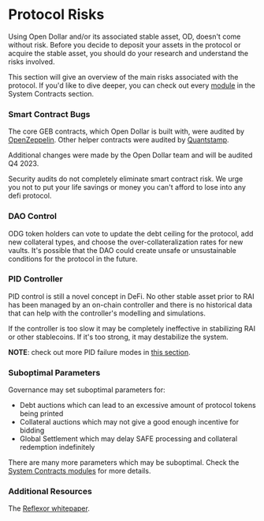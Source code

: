 # Protocol Risks

Using Open Dollar and/or its associated stable asset, OD, doesn't come without risk. Before you decide to deposit your assets in the protocol or acquire the stable asset, you should do your research and understand the risks involved.

This section will give an overview of the main risks associated with the protocol. If you'd like to dive deeper, you can check out every [module](/system-contracts/core) in the System Contracts section.

### Smart Contract Bugs

The core GEB contracts, which Open Dollar is built with, were audited by [OpenZeppelin](https://github.com/reflexer-labs/geb-audits/tree/master/open-zeppelin/core-contracts). Other helper contracts were audited by [Quantstamp](https://github.com/reflexer-labs/geb-audits/tree/master/quantstamp/helper-contracts).

Additional changes were made by the Open Dollar team and will be audited Q4 2023.

Security audits do not completely eliminate smart contract risk. We urge you not to put your life savings or money you can't afford to lose into any defi protocol.

### DAO Control

ODG token holders can vote to update the debt ceiling for the protocol, add new collateral types, and choose the over-collateralization rates for new vaults. It's possible that the DAO could create unsafe or unsustainable conditions for the protocol in the future.

### PID Controller

PID control is still a novel concept in DeFi. No other stable asset prior to RAI has been managed by an on-chain controller and there is no historical data that can help with the controller's modelling and simulations.

If the controller is too slow it may be completely ineffective in stabilizing RAI or other stablecoins. If it's too strong, it may destabilize the system.

**NOTE**: check out more PID failure modes in [this section](/risk/pid-failure-modes-and-responses).

### Suboptimal Parameters

Governance may set suboptimal parameters for:

* Debt auctions which can lead to an excessive amount of protocol tokens being printed
* Collateral auctions which may not give a good enough incentive for bidding
* Global Settlement which may delay SAFE processing and collateral redemption indefinitely

There are many more parameters which may be suboptimal. Check the [System Contracts modules](/system-contracts/core) for more details.

### Additional Resources

The [Reflexor whitepaper](https://github.com/reflexer-labs/whitepapers).
